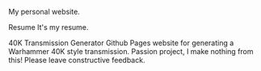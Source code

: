 My personal website.

Resume
It's my resume.

40K Transmission Generator
Github Pages website for generating a Warhammer 40K style transmission.
Passion project, I make nothing from this!
Please leave constructive feedback.
